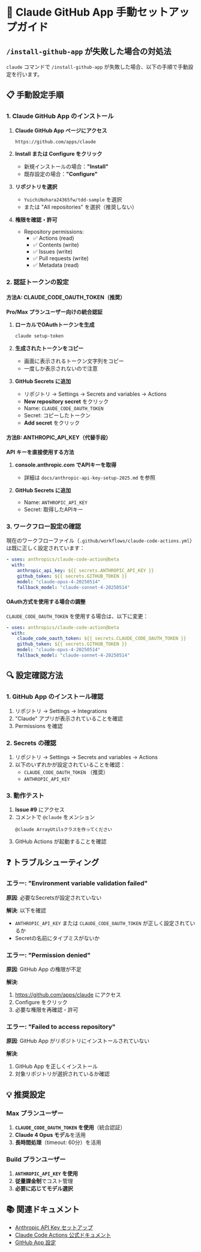 # 🔧 Claude GitHub App 手動セットアップガイド

## `/install-github-app` が失敗した場合の対処法

`claude` コマンドで `/install-github-app` が失敗した場合、以下の手順で手動設定を行います。

## 📋 手動設定手順

### 1. Claude GitHub App のインストール

1. **Claude GitHub App ページにアクセス**
   ```
   https://github.com/apps/claude
   ```

2. **Install または Configure をクリック**
   - 新規インストールの場合：**"Install"**
   - 既存設定の場合：**"Configure"**

3. **リポジトリを選択**
   - `YuichiNohara24365fw/tdd-sample` を選択
   - または "All repositories" を選択（推奨しない）

4. **権限を確認・許可**
   - Repository permissions:
     - ✅ Actions (read)
     - ✅ Contents (write)
     - ✅ Issues (write)
     - ✅ Pull requests (write)
     - ✅ Metadata (read)

### 2. 認証トークンの設定

#### 方法A: CLAUDE_CODE_OAUTH_TOKEN（推奨）

**Pro/Max プランユーザー向けの統合認証**

1. **ローカルでOAuthトークンを生成**
   ```bash
   claude setup-token
   ```

2. **生成されたトークンをコピー**
   - 画面に表示されるトークン文字列をコピー
   - 一度しか表示されないので注意

3. **GitHub Secrets に追加**
   - リポジトリ → Settings → Secrets and variables → Actions
   - **New repository secret** をクリック
   - Name: `CLAUDE_CODE_OAUTH_TOKEN`
   - Secret: コピーしたトークン
   - **Add secret** をクリック

#### 方法B: ANTHROPIC_API_KEY（代替手段）

**API キーを直接使用する方法**

1. **console.anthropic.com でAPIキーを取得**
   - 詳細は `docs/anthropic-api-key-setup-2025.md` を参照

2. **GitHub Secrets に追加**
   - Name: `ANTHROPIC_API_KEY`
   - Secret: 取得したAPIキー

### 3. ワークフロー設定の確認

現在のワークフローファイル（`.github/workflows/claude-code-actions.yml`）は既に正しく設定されています：

```yaml
- uses: anthropics/claude-code-action@beta
  with:
    anthropic_api_key: ${{ secrets.ANTHROPIC_API_KEY }}
    github_token: ${{ secrets.GITHUB_TOKEN }}
    model: "claude-opus-4-20250514"
    fallback_model: "claude-sonnet-4-20250514"
```

#### OAuth方式を使用する場合の調整

`CLAUDE_CODE_OAUTH_TOKEN` を使用する場合は、以下に変更：

```yaml
- uses: anthropics/claude-code-action@beta
  with:
    claude_code_oauth_token: ${{ secrets.CLAUDE_CODE_OAUTH_TOKEN }}
    github_token: ${{ secrets.GITHUB_TOKEN }}
    model: "claude-opus-4-20250514"
    fallback_model: "claude-sonnet-4-20250514"
```

## 🔍 設定確認方法

### 1. GitHub App のインストール確認

1. リポジトリ → Settings → Integrations
2. "Claude" アプリが表示されていることを確認
3. Permissions を確認

### 2. Secrets の確認

1. リポジトリ → Settings → Secrets and variables → Actions
2. 以下のいずれかが設定されていることを確認：
   - `CLAUDE_CODE_OAUTH_TOKEN` （推奨）
   - `ANTHROPIC_API_KEY`

### 3. 動作テスト

1. **Issue #9** にアクセス
2. コメントで `@claude` をメンション
   ```
   @claude ArrayUtilsクラスを作ってください
   ```
3. GitHub Actions が起動することを確認

## ❓ トラブルシューティング

### エラー: "Environment variable validation failed"

**原因**: 必要なSecretsが設定されていない

**解決**: 以下を確認
- `ANTHROPIC_API_KEY` または `CLAUDE_CODE_OAUTH_TOKEN` が正しく設定されているか
- Secretの名前にタイプミスがないか

### エラー: "Permission denied"

**原因**: GitHub App の権限が不足

**解決**: 
1. https://github.com/apps/claude にアクセス
2. Configure をクリック
3. 必要な権限を再確認・許可

### エラー: "Failed to access repository"

**原因**: GitHub App がリポジトリにインストールされていない

**解決**:
1. GitHub App を正しくインストール
2. 対象リポジトリが選択されているか確認

## 💡 推奨設定

### Max プランユーザー

1. **`CLAUDE_CODE_OAUTH_TOKEN` を使用**（統合認証）
2. **Claude 4 Opus モデル**を活用
3. **長時間処理**（timeout: 60分）を活用

### Build プランユーザー

1. **`ANTHROPIC_API_KEY` を使用**
2. **従量課金制**でコスト管理
3. **必要に応じてモデル選択**

## 📚 関連ドキュメント

- [Anthropic API Key セットアップ](anthropic-api-key-setup-2025.md)
- [Claude Code Actions 公式ドキュメント](https://github.com/anthropics/claude-code-action)
- [GitHub App 設定](https://github.com/apps/claude)